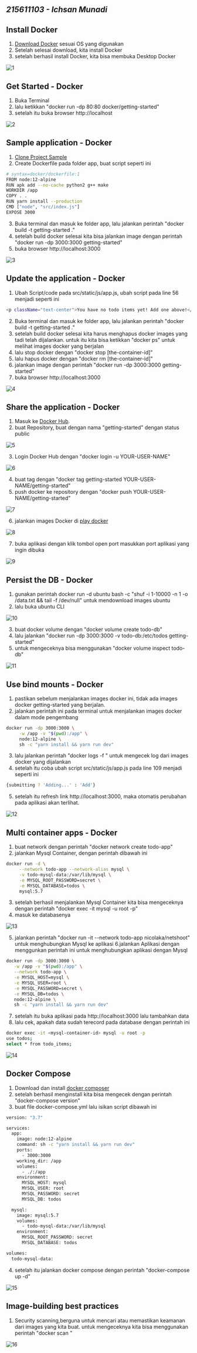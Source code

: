 ## _215611103 - Ichsan Munadi_

## Install Docker
1. [Download Docker](https://docs.docker.com/get-docker/) sesuai OS yang digunakan
2. Setelah selesai download, kita install Docker 
3. setelah berhasil install Docker, kita bisa membuka Desktop Docker

![1](images/1.png)

## Get Started - Docker
1. Buka Terminal
2. lalu ketikkan "docker run -dp 80:80 docker/getting-started" 
3. setelah itu buka browser http://localhost

![2](images/2.png)

## Sample application - Docker
1. [Clone Project Sample](https://github.com/docker/getting-started) 
2. Create Dockerfile pada folder app, buat script seperti ini
```sh
# syntax=docker/dockerfile:1
FROM node:12-alpine
RUN apk add --no-cache python2 g++ make
WORKDIR /app
COPY . .
RUN yarn install --production
CMD ["node", "src/index.js"]
EXPOSE 3000
```
3. Buka terminal dan masuk ke folder app, lalu jalankan perintah "docker build -t getting-started ."
4. setelah build docker selesai kita bisa jalankan image dengan perintah "docker run -dp 3000:3000 getting-started"
5. buka browser http://localhost:3000

![3](images/3.png)

## Update the application - Docker
1. Ubah Script/code pada src/static/js/app.js, ubah script pada line 56 menjadi seperti ini
```sh
<p className="text-center">You have no todo items yet! Add one above!</p>
```
2. Buka terminal dan masuk ke folder app, lalu jalankan perintah "docker build -t getting-started ."
3. setelah build docker selesai kita harus menghapus docker images yang tadi telah dijalankan. untuk itu kita bisa ketikkan "docker ps" untuk melihat images docker yang berjalan
5. lalu stop docker dengan "docker stop [the-container-id]"
6. lalu hapus docker dengan "docker rm [the-container-id]"
7. jalankan image dengan perintah "docker run -dp 3000:3000 getting-started"
4. buka browser http://localhost:3000

![4](images/4.png)

## Share the application - Docker
1. Masuk ke [Docker Hub](https://hub.docker.com/login).
2. buat Repository, buat dengan nama "getting-started" dengan status public

![5](images/5.png)

3. Login Docker Hub dengan "docker login -u YOUR-USER-NAME"

![6](images/6.png)

4. buat tag dengan "docker tag getting-started YOUR-USER-NAME/getting-started"
5. push docker ke repository dengan "docker push YOUR-USER-NAME/getting-started"

![7](images/7.png)

6. jalankan images Docker di [play docker](https://labs.play-with-docker.com/)

![8](images/8.png)

7. buka aplikasi dengan klik tombol open port masukkan port aplikasi yang ingin dibuka

![9](images/9.png)


## Persist the DB - Docker
1. gunakan perintah docker run -d ubuntu bash -c "shuf -i 1-10000 -n 1 -o /data.txt && tail -f /dev/null" untuk mendownload images ubuntu
2. lalu buka ubuntu CLI

![10](images/10.png)

3. buat docker volume dengan "docker volume create todo-db"
4. lalu jalankan "docker run -dp 3000:3000 -v todo-db:/etc/todos getting-started"
5. untuk mengeceknya bisa menggunakan "docker volume inspect todo-db"

![11](images/11.png)

## Use bind mounts - Docker
1. pastikan sebelum menjalankan images docker ini, tidak ada images docker getting-started yang berjalan.
2. jalankan perintah ini pada terminal untuk menjalankan images docker dalam mode pengembang
```sh
docker run -dp 3000:3000 \
     -w /app -v "$(pwd):/app" \
     node:12-alpine \
     sh -c "yarn install && yarn run dev"
```
3. lalu jalankan perintah "docker logs -f <container-id>" untuk mengecek log dari images docker yang dijalankan
4. setelah itu coba ubah script src/static/js/app.js pada line 109 menjadi seperti ini 
```sh
{submitting ? 'Adding...' : 'Add'}
```
5. setelah itu refresh link http://localhost:3000, maka otomatis perubahan pada aplikasi akan terlihat.

![12](images/12.png)

## Multi container apps - Docker
1. buat network dengan perintah "docker network create todo-app"
2. jalankan Mysql Container, dengan perintah dibawah ini
```sh
docker run -d \
     --network todo-app --network-alias mysql \
     -v todo-mysql-data:/var/lib/mysql \
     -e MYSQL_ROOT_PASSWORD=secret \
     -e MYSQL_DATABASE=todos \
     mysql:5.7
```
3. setelah berhasil menjalankan Mysql Container kita bisa mengeceknya dengan perintah "docker exec -it <mysql-container-id> mysql -u root -p"
4. masuk ke databasenya

![13](images/13.png)

5. jalankan perintah "docker run -it --network todo-app nicolaka/netshoot" untuk menghubungkan Mysql ke aplikasi
6.jalankan Aplikasi dengan menggunkan perintah ini untuk menghubungkan aplikasi dengan Mysql
```sh
docker run -dp 3000:3000 \
   -w /app -v "$(pwd):/app" \
   --network todo-app \
   -e MYSQL_HOST=mysql \
   -e MYSQL_USER=root \
   -e MYSQL_PASSWORD=secret \
   -e MYSQL_DB=todos \
   node:12-alpine \
   sh -c "yarn install && yarn run dev"
```
7. setelah itu buka aplikasi pada http://localhost:3000 lalu tambahkan data
8. lalu cek, apakah data sudah terecord pada database dengan perintah ini
```sh
docker exec -it <mysql-container-id> mysql -u root -p
use todos;
select * from todo_items;
```
![14](images/14.png)

## Docker Compose
1. Download dan install [docker composer](https://docs.docker.com/compose/install/)
2. setelah berhasil menginstall kita bisa mengecek dengan perintah "docker-compose version"
3. buat file docker-compose.yml lalu isikan script dibawah ini
```sh
version: "3.7"

services:
  app:
    image: node:12-alpine
    command: sh -c "yarn install && yarn run dev"
    ports:
      - 3000:3000
    working_dir: /app
    volumes:
      - ./:/app
    environment:
      MYSQL_HOST: mysql
      MYSQL_USER: root
      MYSQL_PASSWORD: secret
      MYSQL_DB: todos

  mysql:
    image: mysql:5.7
    volumes:
      - todo-mysql-data:/var/lib/mysql
    environment:
      MYSQL_ROOT_PASSWORD: secret
      MYSQL_DATABASE: todos

volumes:
  todo-mysql-data:
```
4. setelah itu jalankan docker compose dengan perintah "docker-compose up -d"

![15](images/15.png)

## Image-building best practices
1. Security scanning,berguna untuk mencari atau memastikan keamanan dari images yang kita buat. untuk mengeceknya kita bisa menggunakan perintah "docker scan <image-name>"

![16](images/16.png)
